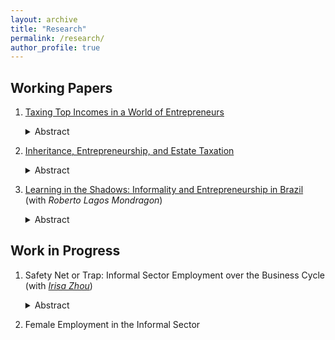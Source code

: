 ```yaml
---
layout: archive
title: "Research"
permalink: /research/
author_profile: true
---
```



## Working Papers
1. [Taxing Top Incomes in a World of Entrepreneurs](../files/TaxTop.pdf)     
   <details><summary>Abstract</summary>   
   This paper shows that high top marginal income tax rates generate large aggregate output and productivity losses. These losses arise because taxes distort decisions of entrepreneurs, who constitute a large share of high income earners. I identify two novel distortions. The first one is the "productivity investment effect". Top income tax rates distort the productivity accumulation decisions not only of entrepreneurs who are already in the top income bracket but also of those who will become top earners in the future by building up their firms. This is because households are forward looking. Anticipating that they will be subject to the high top income tax rate in the future, these middle-income entrepreneurs find it less optimal to accumulate productivity for their firms now. As a result, they slow down their productivity accumulation process. The second force is the "incorporation timing effect". Successful entrepreneurs grow their firms and then sell their businesses to the corporate sector through incorporation. High top tax rates push these entrepreneurs to sell before their firms reach their full productivity potential. This force is driven by a feature of the tax code: the sale of a firm is treated as capital gains, which are taxed at a lower rate than ordinary income. Therefore, when the top income tax rate gets higher, entrepreneurs tend to use incorporation as a tax shelter and incorporate their firms earlier. Early incorporation timing means entrepreneurs do not have enough time to grow their firms to their full productivity potential. These prematurely incorporated businesses lower productivity in the corporate sector. Both effects imply that even though it targets only a small fraction of households, increasing the top marginal income tax rate generates large output costs by decreasing productivity. Since lower productivity erodes the tax base, in a calibrated model, the revenue-maximizing top income tax rate is 45%.
   </details>

2. [Inheritance, Entrepreneurship, and Estate Taxation](../files/Inheritance_and_Entrepreneurship_Yanran.pdf)
   <details><summary>Abstract</summary>
   In this paper, I investigate the efficiency and distributional implications of estate taxation in an OLG model that explicitly incorporates occupation choice between wage work and entrepreneur-ship, a non-homothetic bequest motive, and intergenerational transmission of ability. The model features two key components. First, the model incorporates a non-homothetic bequest function and the coexistence of parents and children. This modeling choice allows for a more nuanced perspective on the timing and incidence of inheritances. Children observe their parents’ state variables, allowing them to infer the size of the bequest they are likely to receive in the future. Consequently, inheritance influences children’s optimal decisions both directly, by altering their wealth holdings, and indirectly, through its anticipated effects. Second, by explicitly modeling entrepreneurship as a source of wealth concentration at the top, the framework provides a nuanced understanding of how inheritances and entrepreneurial returns jointly shape wealth inequality and broader economic outcomes. The key contribution of this paper is that the benchmark model is disciplined by novel empirical findings on the heterogeneity in the relative importance of inheritance, which I document from the data.
   </details>

3. [Learning in the Shadows: Informality and Entrepreneurship in Brazil](../files/Informality_Draft_2.pdf)
   (with *Roberto Lagos Mondragon*)
   <details><summary>Abstract</summary>
   We examine the role of the informal sector in shaping entrepreneurial dynamics. Using Brazilian data, we document two novel empirical facts. First, around one-third of high-income entrepreneurs operate their businesses in the informal sector, and they closely resemble their formal sector counterparts across a range of characteristics. Second, high-income entrepreneurs are more likely to transition into the formal sector over time. These observations raise a central question: Why do these highly productive individuals choose to start out informally and only later formalize? To interpret these findings, we develop a quantitative model featuring imperfect information and learning. Individuals choose between wage employment and entrepreneurship without fully knowing their business potential. Within this framework, the informal sector endogenously arises as a cost-effective platform for entrepreneurial experimentation. Individuals operate informally to gradually learn about their business quality. Entrepreneurs who discover they are highly productive subsequently transition into the formal sector to expand production and access financial markets. The calibrated model replicates the observed transition patterns from informality to formality and generates policy counterfactuals consistent with historical reforms in Brazil. Specifically, the model shows that reducing entry costs alone has limited effects on formalization. In contrast, combining entry-cost reductions with temporary tax relief leads to substantially larger declines in informality. Importantly, the resulting increase in formal-sector firms is driven primarily by the formalization of existing informal businesses rather than by the creation of new formal firms.
   </details>
   
## Work in Progress
1. Safety Net or Trap: Informal Sector Employment over the Business Cycle
   (with *[Irisa Zhou](https://www.irisazhou.com)*)
   <details><summary>Abstract</summary>
   The informal sector is often viewed as a buffer during economic downturns, absorbing workers displaced from the formal sector and mitigating unemployment spikes. Using panel data from Continuous National Household Sample Survey (PNADC) between 2012 to 2018, we examine the short‐ and long‐term consequences of informal employment in Brazil across the business cycle and establish several new empirical facts. We observe that informal sector expands during recession, consistent with the literature, indicating that informal sector acts as a buffer for workers. Our new finding is that a brief spell in the informal sector, lasting at most one quarter, increased the probability of formal re‐entry relative to unemployment. However, prolonged informal employment sharply reduced re‐entry probabilities into formal sector, with this scarring effect persisting after controlling for individual characteristics.
   To interpret these patterns, we develop a directed search model with human capital depreciation, where depreciation depends on employment type and spell length. The framework captures the observed dual role of the informal sector as both a short‐term safety net and a long‐term trap. When designing labor market policies, our findings show that “when” to act is as important as “what” to do. Preserving the short‐term benefits of the informal sector requires timing as well as targeting, a dimension the literature has largely overlooked.
   </details>
   
2. Female Employment in the Informal Sector
